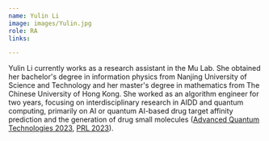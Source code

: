 ```yaml
---
name: Yulin Li
image: images/Yulin.jpg
role: RA
links:

---
```

Yulin Li currently works as a research assistant in the Mu Lab. She obtained her bachelor's degree in information physics from Nanjing University of Science and Technology and her master's degree in mathematics from The Chinese University of Hong Kong. She worked as an algorithm engineer for two years, focusing on interdisciplinary research in AIDD and quantum computing, primarily on AI or quantum AI-based drug target affinity prediction and the generation of drug small molecules ([Advanced Quantum Technologies 2023](https://onlinelibrary.wiley.com/journal/25119044), [PRL 2023](https://journals.aps.org/prl/abstract/10.1103/PhysRevLett.131.150803)).
